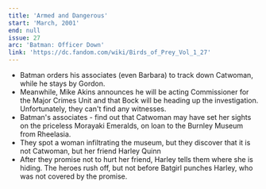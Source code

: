 ```yaml
---
title: 'Armed and Dangerous'
start: 'March, 2001'
end: null
issue: 27
arc: 'Batman: Officer Down'
link: 'https://dc.fandom.com/wiki/Birds_of_Prey_Vol_1_27'
---
```


- Batman orders his associates (even Barbara) to track down Catwoman, while he stays by Gordon.
- Meanwhile, Mike Akins announces he will be acting Commissioner for the Major Crimes Unit and that Bock will be heading up the investigation. Unfortunately, they can't find any witnesses.
- Batman's associates - find out that Catwoman may have set her sights on the priceless Morayaki Emeralds, on loan to the Burnley Museum from Rheelasia.
- They spot a woman infiltrating the museum, but they discover that it is not Catwoman, but her friend Harley Quinn
- After they promise not to hurt her friend, Harley tells them where she is hiding. The heroes rush off, but not before Batgirl punches Harley, who was not covered by the promise.
